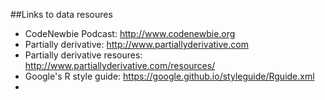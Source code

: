 ##Links to data resoures
* CodeNewbie Podcast: http://www.codenewbie.org
* Partially derivative: http://www.partiallyderivative.com
* Partially derivative resoures: http://www.partiallyderivative.com/resources/
* Google's R style guide: https://google.github.io/styleguide/Rguide.xml
* 


